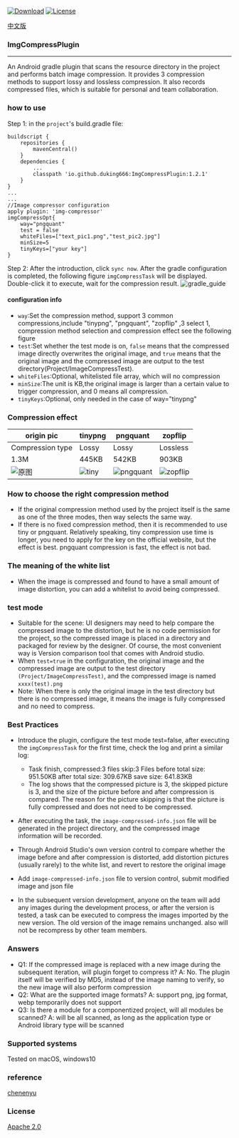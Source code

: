 [![Download](https://img.shields.io/badge/download-latestversion-blue.svg)](https://search.maven.org/search?q=duking666) [![License](https://img.shields.io/badge/License-Apache%202.0-orange.svg)](http://www.apache.org/licenses/LICENSE-2.0.html)

[中文版](README-zh-rCN.md)


### ImgCompressPlugin

* * *
An Android gradle plugin that scans the resource directory in the project and performs batch image compression. It provides 3 compression methods to support lossy and lossless compression. It also records compressed files, which is suitable for personal and team collaboration.


### how to use
Step 1: in the `project`'s build.gradle file:
```
buildscript {
    repositories {
        mavenCentral()
    }
    dependencies {
        ...
        classpath 'io.github.duking666:ImgCompressPlugin:1.2.1'
    }
}
...
...
//Image compressor configuration
apply plugin: 'img-compressor'
imgCompressOpt{
    way="pngquant"
    test = false
    whiteFiles=["text_pic1.png","test_pic2.jpg"]
    minSize=5
    tinyKeys=["your key"]
}

```

Step 2: After the introduction, click `sync now`. After the gradle configuration is completed, the following figure `imgCompressTask` will be displayed. Double-click it to execute, wait for the compression result.
![gradle_guide](imgsource/gradle_guide.png)

#### configuration info
- `way`:Set the compression method, support 3 common compressions,include "tinypng", "pngquant", "zopflip" ,3 select 1, compression method selection and compression effect see the following figure
- `test`:Set whether the test mode is on, `false` means that the compressed image directly overwrites the original image, and `true` means that the original image and the compressed image are output to the test directory(Project/ImageCompressTest).
- `whiteFiles`:Optional, whitelisted file array, which will no compression 
- `minSize`:The unit is KB,the original image is larger than a certain value to trigger compression, and 0 means all compression.
- `tinyKeys`:Optional, only needed in the case of way="tinypng"


### Compression effect

| origin pic | tinypng | pngquant | zopflip |
| --- | --- | --- | --- |
| Compression type | Lossy | Lossy | Lossless |
| 1.3M | 445KB | 542KB |903KB |
| ![原图](imgsource/test_pic8.png) | ![tiny](imgsource/test_pic8(tiny).png) | ![pngquant](imgsource/test_pic8(pngquant).png) | ![zopflip](imgsource/test_pic8(zopflip).png) |



### How to choose the right compression method
- If the original compression method used by the project itself is the same as one of the three modes, then way selects the same way.
- If there is no fixed compression method, then it is recommended to use tiny or pngquant. Relatively speaking, tiny compression use time is longer, you need to apply for the key on the official website, but the effect is best. pngquant compression is fast, the effect is not bad.

### The meaning of the white list
- When the image is compressed and found to have a small amount of image distortion, you can add a whitelist to avoid being compressed.
### test mode
- Suitable for the scene: UI designers may need to help compare the compressed image to the distortion, but he is no code permission for the project, so the compressed image is placed in a directory and packaged for review by the designer. Of course, the most convenient way is Version comparison tool that comes with Android studio.
- When `test=true` in the configuration, the original image and the compressed image are output to the test directory `(Project/ImageCompressTest)`, and the compressed image is named `xxxx(test).png`
- Note: When there is only the original image in the test directory but there is no compressed image, it means the image is fully compressed and no need to compress.

### Best Practices
- Introduce the plugin, configure the test mode test=false, after executing the `imgCompressTask` for the first time, check the log and print a similar log:
  - Task finish, compressed:3 files skip:3 Files before total size: 951.50KB after total size: 309.67KB save size: 641.83KB
  - The log shows that the compressed picture is 3, the skipped picture is 3, and the size of the picture before and after compression is compared. The reason for the picture skipping is that the picture is fully compressed and does not need to be compressed.

- After executing the task, the `image-compressed-info.json` file will be generated in the project directory, and the compressed image information will be recorded.
- Through Android Studio's own version control to compare whether the image before and after compression is distorted, add distortion pictures (usually rarely) to the white list, and revert to restore the original image
- Add `image-compressed-info.json` file to version control, submit modified image and json file
- In the subsequent version development, anyone on the team will add any images during the development process, or after the version is tested, a task can be executed to compress the images imported by the new version. The old version of the image remains unchanged. also will not be recompress by other team members.


### Answers
- Q1: If the compressed image is replaced with a new image during the subsequent iteration, will plugin forget to compress it?
A: No. The plugin itself will be verified by MD5, instead of the image naming to verify, so the new image will also perform compression
- Q2: What are the supported image formats?
A: support png, jpg format, webp temporarily does not support
- Q3: Is there a module for a componentized project, will all modules be scanned?
A: will be all scanned, as long as the application type or Android library type will be scanned

### Supported systems
Tested on macOS, windows10


### reference
[chenenyu](https://github.com/chenenyu/img-optimizer-gradle-plugin)
### License

[Apache 2.0](http://www.apache.org/licenses/LICENSE-2.0.html)

